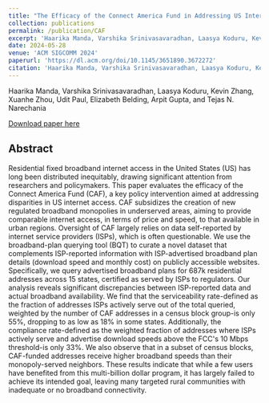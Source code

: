 ```yaml
---
title: "The Efficacy of the Connect America Fund in Addressing US Internet Access Inequities"
collection: publications
permalink: /publication/CAF
excerpt: 'Haarika Manda, Varshika Srinivasavaradhan, Laasya Koduru, Kevin Zhang, Xuanhe Zhou, Udit Paul, Elizabeth Belding, Arpit Gupta, and Tejas N. Narechania'
date: 2024-05-28
venue: 'ACM SIGCOMM 2024'
paperurl: 'https://dl.acm.org/doi/10.1145/3651890.3672272'
citation: 'Haarika Manda, Varshika Srinivasavaradhan, Laasya Koduru, Kevin Zhang, Xuanhe Zhou, Udit Paul, Elizabeth Belding, Arpit Gupta, and Tejas N. Narechania. 2024. The Efficacy of the Connect America Fund in Addressing US Internet Access Inequities. Proc. ACM SIGCOMM.'
---
```

Haarika Manda, Varshika Srinivasavaradhan, Laasya Koduru, Kevin Zhang, Xuanhe Zhou, Udit Paul, Elizabeth Belding, Arpit Gupta, and Tejas N. Narechania

[Download paper here]()

Abstract
------
Residential fixed broadband internet access in the United States (US) has long been distributed inequitably, drawing significant attention from researchers and policymakers. This paper evaluates the efficacy of the Connect America Fund (CAF), a key policy intervention aimed at addressing disparities in US internet access. CAF subsidizes the creation of new regulated broadband monopolies in underserved areas, aiming to provide comparable internet access, in terms of price and speed, to that available in urban regions. Oversight of CAF largely relies on data self-reported by internet service providers (ISPs), which is often questionable. We use the broadband-plan querying tool (BQT) to curate a novel dataset that complements ISP-reported information with ISP-advertised broadband plan details (download speed and monthly cost) on publicly accessible websites. Specifically, we query advertised broadband plans for 687k residential addresses across 15 states, certified as served by ISPs to regulators. Our analysis reveals significant discrepancies between ISP-reported data and actual broadband availability. We find that the serviceability rate-defined as the fraction of addresses ISPs actively serve out of the total queried, weighted by the number of CAF addresses in a census block group-is only 55%, dropping to as low as 18% in some states. Additionally, the compliance rate-defined as the weighted fraction of addresses where ISPs actively serve and advertise download speeds above the FCC's 10 Mbps threshold-is only 33%. We also observe that in a subset of census blocks, CAF-funded addresses receive higher broadband speeds than their monopoly-served neighbors. These results indicate that while a few users have benefited from this multi-billion dollar program, it has largely failed to achieve its intended goal, leaving many targeted rural communities with inadequate or no broadband connectivity.
